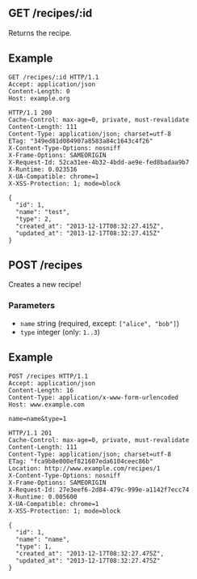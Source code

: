 ## GET /recipes/:id
Returns the recipe.

## Example
```
GET /recipes/:id HTTP/1.1
Accept: application/json
Content-Length: 0
Host: example.org
```

```
HTTP/1.1 200
Cache-Control: max-age=0, private, must-revalidate
Content-Length: 111
Content-Type: application/json; charset=utf-8
ETag: "349ed81d084907a8583a84c1643c4f26"
X-Content-Type-Options: nosniff
X-Frame-Options: SAMEORIGIN
X-Request-Id: 52ca31ee-4b32-4bdd-ae9e-fed8badaa9b7
X-Runtime: 0.023516
X-UA-Compatible: chrome=1
X-XSS-Protection: 1; mode=block

{
  "id": 1,
  "name": "test",
  "type": 2,
  "created_at": "2013-12-17T08:32:27.415Z",
  "updated_at": "2013-12-17T08:32:27.415Z"
}
```

## POST /recipes
Creates
a
new
recipe!


### Parameters
* `name` string (required, except: `["alice", "bob"]`)
* `type` integer (only: `1..3`)

## Example
```
POST /recipes HTTP/1.1
Accept: application/json
Content-Length: 16
Content-Type: application/x-www-form-urlencoded
Host: www.example.com

name=name&type=1
```

```
HTTP/1.1 201
Cache-Control: max-age=0, private, must-revalidate
Content-Length: 111
Content-Type: application/json; charset=utf-8
ETag: "fca9b8e000ef821607eda6104ceec86b"
Location: http://www.example.com/recipes/1
X-Content-Type-Options: nosniff
X-Frame-Options: SAMEORIGIN
X-Request-Id: 27e3eef6-2d84-479c-999e-a1142f7ecc74
X-Runtime: 0.005600
X-UA-Compatible: chrome=1
X-XSS-Protection: 1; mode=block

{
  "id": 1,
  "name": "name",
  "type": 1,
  "created_at": "2013-12-17T08:32:27.475Z",
  "updated_at": "2013-12-17T08:32:27.475Z"
}
```

